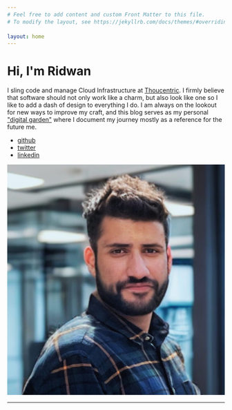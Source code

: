 ```yaml
---
# Feel free to add content and custom Front Matter to this file.
# To modify the layout, see https://jekyllrb.com/docs/themes/#overriding-theme-defaults

layout: home
---
```


<div class="home-container">
  <div id="left-container">
  <div><h1 class='greeting' >Hi, I'm Ridwan </h1>
  <div id="hand" class="wave-hand emoji"></div>
  </div>
   <div class="bio">
   I sling code and manage Cloud Infrastructure at  <a class="orange-bg" href="https://www.thoucentric.com">Thoucentric</a>. I firmly believe that software should not only work like a charm, but also look like one so I like to add a dash of design to everything I do. I am always on the lookout for new ways to improve my craft, and this blog serves as my personal <a class="blue-bg" href="https://dev.to/jbranchaud/the-digital-garden-l10">"digital garden"</a> where I document my journey mostly as a reference for the future me.
   </div>
   <div id="social-list">
   <ul>
   <li><a href="https://www.github.com/rdwns">github</a></li>
   <li><a href="https://www.twitter.com/rdwnshfi">twitter</a></li>
   <li><a href="https://www.linkedin.com/in/rdwn">linkedin</a></li>


  </ul>

   </div>
  </div>

  <div id="right-container">
<img class="avatar" src="/assets/me.jpg">
</div>
</div>

---